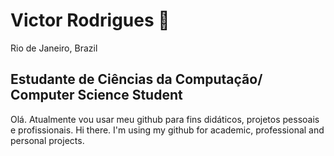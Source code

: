 # Victor Rodrigues 👋
Rio de Janeiro, Brazil
## Estudante de Ciências da Computação/ Computer Science Student

Olá. Atualmente vou usar meu github para fins didáticos, projetos pessoais e profissionais.
Hi there. I'm using my github for academic, professional and personal projects.






<!--
**victor-cresp/victor-cresp** is a ✨ _special_ ✨ repository because its `README.md` (this file) appears on your GitHub profile.

Here are some ideas to get you started:

- 🔭 I’m currently working on ...
- 🌱 I’m currently learning ...
- 👯 I’m looking to collaborate on ...
- 🤔 I’m looking for help with ...
- 💬 Ask me about ...
- 📫 How to reach me: ...
- 😄 Pronouns: ...
- ⚡ Fun fact: ...
-->
